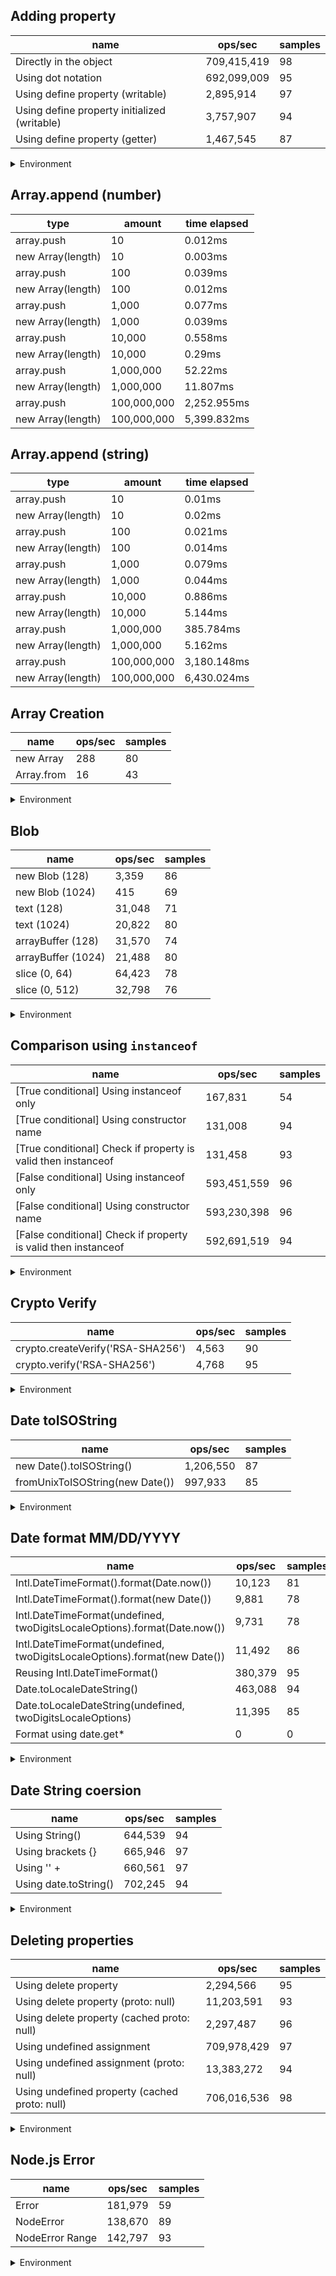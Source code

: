 ## Adding property

|name|ops/sec|samples|
|-|-|-|
|Directly in the object|709,415,419|98|
|Using dot notation|692,099,009|95|
|Using define property (writable)|2,895,914|97|
|Using define property initialized (writable)|3,757,907|94|
|Using define property (getter)|1,467,545|87|


<details>
<summary>Environment</summary>

* __Machine:__ linux x64 | 2 vCPUs | 6.8GB Mem
* __Run:__ Sat Oct 14 2023 01:29:23 GMT+0000 (Coordinated Universal Time)
</details>

<!--
{"environment":{"platform":"linux","arch":"x64","cpus":2,"totalMemory":6.759757995605469},"benchmarks":[{"name":"Directly in the object","hz":709415418.5290136,"cycles":6,"stats":{"deviation":1.4221881236257237e-11,"mean":1.4096113135989052e-9,"moe":2.8157888257484193e-12,"rme":0.1997564008307635,"sem":1.436626951912459e-12,"variance":2.0226190589820568e-22}},{"name":"Using dot notation","hz":692099008.5991714,"cycles":8,"stats":{"deviation":1.750311486220987e-10,"mean":1.444879977539672e-9,"moe":3.519732120766702e-11,"rme":2.436003111317293,"sem":1.7957816942687255e-11,"variance":3.0635902987971205e-20}},{"name":"Using define property (writable)","hz":2895913.7449732716,"cycles":6,"stats":{"deviation":1.2487502046104143e-9,"mean":3.4531415230712603e-7,"moe":2.4851109136635725e-10,"rme":0.07196666852661425,"sem":1.2679137314610064e-10,"variance":1.5593770735145517e-18}},{"name":"Using define property initialized (writable)","hz":3757907.362115976,"cycles":5,"stats":{"deviation":3.5149234504359357e-9,"mean":2.6610554855107634e-7,"moe":7.105718782475665e-10,"rme":0.2670263292579107,"sem":3.625366725752891e-10,"variance":1.2354686862424464e-17}},{"name":"Using define property (getter)","hz":1467544.8155282142,"cycles":4,"stats":{"deviation":5.327223640637791e-8,"mean":6.814101957357053e-7,"moe":1.1194311152383536e-8,"rme":1.6428153295090127,"sem":5.711383241012008e-9,"variance":2.8379311717370162e-15}}]}-->

## Array.append (number)

|type|amount|time elapsed|
|-|-|-|
array.push|10|0.012ms
new Array(length)|10|0.003ms
array.push|100|0.039ms
new Array(length)|100|0.012ms
array.push|1,000|0.077ms
new Array(length)|1,000|0.039ms
array.push|10,000|0.558ms
new Array(length)|10,000|0.29ms
array.push|1,000,000|52.22ms
new Array(length)|1,000,000|11.807ms
array.push|100,000,000|2,252.955ms
new Array(length)|100,000,000|5,399.832ms
## Array.append (string)

|type|amount|time elapsed|
|-|-|-|
array.push|10|0.01ms
new Array(length)|10|0.02ms
array.push|100|0.021ms
new Array(length)|100|0.014ms
array.push|1,000|0.079ms
new Array(length)|1,000|0.044ms
array.push|10,000|0.886ms
new Array(length)|10,000|5.144ms
array.push|1,000,000|385.784ms
new Array(length)|1,000,000|5.162ms
array.push|100,000,000|3,180.148ms
new Array(length)|100,000,000|6,430.024ms

## Array Creation

|name|ops/sec|samples|
|-|-|-|
|new Array|288|80|
|Array.from|16|43|


<details>
<summary>Environment</summary>

* __Machine:__ linux x64 | 2 vCPUs | 6.8GB Mem
* __Run:__ Sat Oct 14 2023 01:32:21 GMT+0000 (Coordinated Universal Time)
</details>

<!--
{"environment":{"platform":"linux","arch":"x64","cpus":2,"totalMemory":6.7597503662109375},"benchmarks":[{"name":"new Array","hz":287.7648088889986,"cycles":2,"stats":{"deviation":0.00026303337701460847,"mean":0.0034750600806985285,"moe":0.00005763973011288753,"rme":1.6586685920348536,"sem":0.00002940802556779976,"variance":6.918655742370916e-8}},{"name":"Array.from","hz":15.711484729771406,"cycles":1,"stats":{"deviation":0.0015009537387548648,"mean":0.06364770848837209,"moe":0.00044863086661916954,"rme":0.7048657010191195,"sem":0.00022889329929549467,"variance":0.000002252862125882207}}]}-->

## Blob

|name|ops/sec|samples|
|-|-|-|
|new Blob (128)|3,359|86|
|new Blob (1024)|415|69|
|text (128)|31,048|71|
|text (1024)|20,822|80|
|arrayBuffer (128)|31,570|74|
|arrayBuffer (1024)|21,488|80|
|slice (0, 64)|64,423|78|
|slice (0, 512)|32,798|76|


<details>
<summary>Environment</summary>

* __Machine:__ linux x64 | 2 vCPUs | 6.8GB Mem
* __Run:__ Sat Oct 14 2023 01:34:22 GMT+0000 (Coordinated Universal Time)
</details>

<!--
{"environment":{"platform":"linux","arch":"x64","cpus":2,"totalMemory":6.759754180908203},"benchmarks":[{"name":"new Blob (128)","hz":3359.1387767940055,"cycles":4,"stats":{"deviation":0.000028179213278262868,"mean":0.00029769535182896185,"moe":0.0000059557397203930306,"rme":2.0006156239264516,"sem":0.0000030386427144862403,"variance":7.940680609818263e-10}},{"name":"new Blob (1024)","hz":415.44656707662824,"cycles":2,"stats":{"deviation":0.00032193383841593726,"mean":0.0024070484130767943,"moe":0.00007596230835876241,"rme":3.1558280234864107,"sem":0.00003875627977487878,"variance":1.036413963172188e-7}},{"name":"text (128)","hz":31048.12601222486,"cycles":4,"stats":{"deviation":0.0000032193531920589756,"mean":0.000032208063044006614,"moe":7.488511866383515e-7,"rme":2.3250426007151654,"sem":3.8206693195834257e-7,"variance":1.0364234975220314e-11}},{"name":"text (1024)","hz":20822.160921623545,"cycles":4,"stats":{"deviation":0.000003205925928274617,"mean":0.00004802575504838756,"moe":7.025294940322135e-7,"rme":1.4628182176925515,"sem":3.5843341532255794e-7,"variance":1.0277961057583464e-11}},{"name":"arrayBuffer (128)","hz":31569.691912746617,"cycles":6,"stats":{"deviation":0.00000182384368443913,"mean":0.000031675950552949135,"moe":4.1555434263759755e-7,"rme":1.31189225700729,"sem":2.120175217538763e-7,"variance":3.3264057852685003e-12}},{"name":"arrayBuffer (1024)","hz":21488.227428472816,"cycles":4,"stats":{"deviation":0.000002530940811966886,"mean":0.00004653710983507916,"moe":5.546168588534741e-7,"rme":1.1917733198708658,"sem":2.829677851293235e-7,"variance":6.405661393679602e-12}},{"name":"slice (0, 64)","hz":64423.150975645396,"cycles":3,"stats":{"deviation":0.000003597586208928092,"mean":0.000015522370217160617,"moe":7.983989915740215e-7,"rme":5.143537877297622,"sem":4.0734642427245996e-7,"variance":1.2942626530669602e-11}},{"name":"slice (0, 512)","hz":32798.243685815636,"cycles":3,"stats":{"deviation":0.000012788179022239597,"mean":0.000030489437470472644,"moe":0.0000028751332857501156,"rme":9.429932213523209,"sem":0.00000146690473762761,"variance":1.6353752270484891e-10}}]}-->

## Comparison using `instanceof`

|name|ops/sec|samples|
|-|-|-|
|[True conditional] Using instanceof only|167,831|54|
|[True conditional] Using constructor name|131,008|94|
|[True conditional] Check if property is valid then instanceof |131,458|93|
|[False conditional] Using instanceof only|593,451,559|96|
|[False conditional] Using constructor name|593,230,398|96|
|[False conditional] Check if property is valid then instanceof |592,691,519|94|


<details>
<summary>Environment</summary>

* __Machine:__ linux x64 | 2 vCPUs | 6.8GB Mem
* __Run:__ Sat Oct 14 2023 01:38:42 GMT+0000 (Coordinated Universal Time)
</details>

<!--
{"environment":{"platform":"linux","arch":"x64","cpus":2,"totalMemory":6.759757995605469},"benchmarks":[{"name":"[True conditional] Using instanceof only","hz":167830.80529707723,"cycles":4,"stats":{"deviation":0.0000012470919961925688,"mean":0.000005958381706087273,"moe":3.326271413245646e-7,"rme":5.582508099216639,"sem":1.6970772516559418e-7,"variance":1.5552384469675662e-12}},{"name":"[True conditional] Using constructor name","hz":131008.01417682931,"cycles":3,"stats":{"deviation":2.9404654968468367e-7,"mean":0.000007633120815420044,"moe":5.944402831183942e-8,"rme":0.7787644103805302,"sem":3.032858587338746e-8,"variance":8.646337338146716e-14}},{"name":"[True conditional] Check if property is valid then instanceof ","hz":131458.16221343543,"cycles":3,"stats":{"deviation":2.663708184777077e-7,"mean":0.000007606982960680678,"moe":5.413787964284914e-8,"rme":0.7116866163981107,"sem":2.7621367164718948e-8,"variance":7.095341293648391e-14}},{"name":"[False conditional] Using instanceof only","hz":593451558.5971967,"cycles":6,"stats":{"deviation":9.878723866000566e-12,"mean":1.6850575005040078e-9,"moe":1.9761563438270547e-12,"rme":0.11727530622759033,"sem":1.0082430325648239e-12,"variance":9.758918522068915e-23}},{"name":"[False conditional] Using constructor name","hz":593230397.7710047,"cycles":6,"stats":{"deviation":1.298952493511404e-11,"mean":1.6856857028186445e-9,"moe":2.598446160862034e-12,"rme":0.15414772495947243,"sem":1.3257378371745072e-12,"variance":1.6872775803994944e-22}},{"name":"[False conditional] Check if property is valid then instanceof ","hz":592691519.0691139,"cycles":5,"stats":{"deviation":2.118001361560294e-11,"mean":1.6872183384209851e-9,"moe":4.2817211436799454e-12,"rme":0.253773980887801,"sem":2.1845516039183393e-12,"variance":4.4859297675712595e-22}}]}-->

## Crypto Verify

|name|ops/sec|samples|
|-|-|-|
|crypto.createVerify('RSA-SHA256')|4,563|90|
|crypto.verify('RSA-SHA256')|4,768|95|


<details>
<summary>Environment</summary>

* __Machine:__ linux x64 | 2 vCPUs | 6.8GB Mem
* __Run:__ Sat Oct 14 2023 01:40:23 GMT+0000 (Coordinated Universal Time)
</details>

<!--
{"environment":{"platform":"linux","arch":"x64","cpus":2,"totalMemory":6.759754180908203},"benchmarks":[{"name":"crypto.createVerify('RSA-SHA256')","hz":4563.414230702299,"cycles":2,"stats":{"deviation":0.000026022399130805235,"mean":0.00021913417223272809,"moe":0.000005376283360441589,"rme":2.4534207995327124,"sem":0.000002743001714511015,"variance":6.771652565229331e-10}},{"name":"crypto.verify('RSA-SHA256')","hz":4767.852628315437,"cycles":3,"stats":{"deviation":0.0000029266642532783046,"mean":0.00020973802631003654,"moe":5.885280568662606e-7,"rme":0.28060150427671776,"sem":3.002694167685003e-7,"variance":8.565363651417057e-12}}]}-->

## Date toISOString

|name|ops/sec|samples|
|-|-|-|
|new Date().toISOString()|1,206,550|87|
|fromUnixToISOString(new Date())|997,933|85|


<details>
<summary>Environment</summary>

* __Machine:__ linux x64 | 2 vCPUs | 6.8GB Mem
* __Run:__ Sat Oct 14 2023 01:42:11 GMT+0000 (Coordinated Universal Time)
</details>

<!--
{"environment":{"platform":"linux","arch":"x64","cpus":2,"totalMemory":6.759754180908203},"benchmarks":[{"name":"new Date().toISOString()","hz":1206549.7543266083,"cycles":6,"stats":{"deviation":5.344942599125016e-8,"mean":8.288095840341979e-7,"moe":1.1231544718680446e-8,"rme":1.3551417521032207,"sem":5.730379958510431e-9,"variance":2.8568411387941278e-15}},{"name":"fromUnixToISOString(new Date())","hz":997932.5914203875,"cycles":6,"stats":{"deviation":5.9408369719685395e-8,"mean":0.0000010020716916126268,"moe":1.2629735144720317e-8,"rme":1.2603624321923887,"sem":6.443742420775672e-9,"variance":3.529354392750832e-15}}]}-->

## Date format MM/DD/YYYY

|name|ops/sec|samples|
|-|-|-|
|Intl.DateTimeFormat().format(Date.now())|10,123|81|
|Intl.DateTimeFormat().format(new Date())|9,881|78|
|Intl.DateTimeFormat(undefined, twoDigitsLocaleOptions).format(Date.now())|9,731|78|
|Intl.DateTimeFormat(undefined, twoDigitsLocaleOptions).format(new Date())|11,492|86|
|Reusing Intl.DateTimeFormat()|380,379|95|
|Date.toLocaleDateString()|463,088|94|
|Date.toLocaleDateString(undefined, twoDigitsLocaleOptions)|11,395|85|
|Format using date.get*|0|0|


<details>
<summary>Environment</summary>

* __Machine:__ linux x64 | 2 vCPUs | 6.8GB Mem
* __Run:__ Sat Oct 14 2023 01:44:27 GMT+0000 (Coordinated Universal Time)
</details>

<!--
{"environment":{"platform":"linux","arch":"x64","cpus":2,"totalMemory":6.759757995605469},"benchmarks":[{"name":"Intl.DateTimeFormat().format(Date.now())","hz":10123.04153055097,"cycles":3,"stats":{"deviation":0.000011735420526098644,"mean":0.00009878453990157369,"moe":0.0000025557138034614828,"rme":2.587159697264297,"sem":0.0000013039356140109605,"variance":1.3772009492437737e-10}},{"name":"Intl.DateTimeFormat().format(new Date())","hz":9880.759695491915,"cycles":4,"stats":{"deviation":0.000010089470023916462,"mean":0.00010120679288013135,"moe":0.0000022391187381751028,"rme":2.212419418158127,"sem":0.0000011424075194770933,"variance":1.0179740536350884e-10}},{"name":"Intl.DateTimeFormat(undefined, twoDigitsLocaleOptions).format(Date.now())","hz":9730.83213884513,"cycles":3,"stats":{"deviation":0.00014445560010920247,"mean":0.00010276613405014318,"moe":0.000032058496657616194,"rme":31.19558495989908,"sem":0.00001635637584572255,"variance":2.0867420402909815e-8}},{"name":"Intl.DateTimeFormat(undefined, twoDigitsLocaleOptions).format(new Date())","hz":11491.88132215141,"cycles":5,"stats":{"deviation":0.000010769504184022306,"mean":0.0000870179539769898,"moe":0.0000022761587842907503,"rme":2.615734661944173,"sem":0.0000011613055021891584,"variance":1.1598222036967394e-10}},{"name":"Reusing Intl.DateTimeFormat()","hz":380378.8167243656,"cycles":5,"stats":{"deviation":0.0000039893910704221,"mean":0.0000026289581754617826,"moe":8.022336597459594e-7,"rme":30.515269023062537,"sem":4.093028876254895e-7,"variance":1.591524111276359e-11}},{"name":"Date.toLocaleDateString()","hz":463087.66594120034,"cycles":3,"stats":{"deviation":9.538848826508791e-8,"mean":0.0000021594183424590993,"moe":1.9283599835243374e-8,"rme":0.8929997238646971,"sem":9.838571344511926e-9,"variance":9.098963693498815e-15}},{"name":"Date.toLocaleDateString(undefined, twoDigitsLocaleOptions)","hz":11394.997872793681,"cycles":4,"stats":{"deviation":0.0000343193889961965,"mean":0.00008775780488626214,"moe":0.00000729602235166143,"rme":8.313815917703714,"sem":0.0000037224603835007294,"variance":1.1778204610722537e-9}},{"name":"Format using date.get*","hz":0,"cycles":0,"stats":{"deviation":0,"mean":0,"moe":0,"rme":0,"sem":0,"variance":0}}]}-->

## Date String coersion

|name|ops/sec|samples|
|-|-|-|
|Using String()|644,539|94|
|Using brackets {}|665,946|97|
|Using '' + |660,561|97|
|Using date.toString()|702,245|94|


<details>
<summary>Environment</summary>

* __Machine:__ linux x64 | 2 vCPUs | 6.8GB Mem
* __Run:__ Sat Oct 14 2023 01:46:08 GMT+0000 (Coordinated Universal Time)
</details>

<!--
{"environment":{"platform":"linux","arch":"x64","cpus":2,"totalMemory":6.7597503662109375},"benchmarks":[{"name":"Using String()","hz":644538.940090355,"cycles":6,"stats":{"deviation":1.941628477541916e-7,"mean":0.0000015514966401561626,"moe":3.925168253592579e-8,"rme":2.529923785846871,"sem":2.0026368640778464e-8,"variance":3.7699211448017385e-14}},{"name":"Using brackets {}","hz":665945.7004342015,"cycles":3,"stats":{"deviation":1.0857526688747741e-8,"mean":0.0000015016239302213269,"moe":2.1607330249061646e-9,"rme":0.14389308677224466,"sem":1.1024148086255942e-9,"variance":1.1788588579686948e-16}},{"name":"Using '' + ","hz":660561.1682225094,"cycles":6,"stats":{"deviation":8.689487196904858e-9,"mean":0.0000015138643446009392,"moe":1.7292761504615857e-9,"rme":0.1142292674128229,"sem":8.822837502355029e-10,"variance":7.550718774517345e-17}},{"name":"Using date.toString()","hz":702244.6644008401,"cycles":3,"stats":{"deviation":1.644922589066162e-8,"mean":0.0000014240051234183556,"moe":3.3253518893551687e-9,"rme":0.23352106215549198,"sem":1.6966081068138616e-9,"variance":2.7057703240201257e-16}}]}-->

## Deleting properties

|name|ops/sec|samples|
|-|-|-|
|Using delete property|2,294,566|95|
|Using delete property (proto: null)|11,203,591|93|
|Using delete property (cached proto: null)|2,297,487|96|
|Using undefined assignment|709,978,429|97|
|Using undefined assignment (proto: null)|13,383,272|94|
|Using undefined property (cached proto: null)|706,016,536|98|


<details>
<summary>Environment</summary>

* __Machine:__ linux x64 | 2 vCPUs | 6.8GB Mem
* __Run:__ Sat Oct 14 2023 01:48:34 GMT+0000 (Coordinated Universal Time)
</details>

<!--
{"environment":{"platform":"linux","arch":"x64","cpus":2,"totalMemory":6.759757995605469},"benchmarks":[{"name":"Using delete property","hz":2294566.3238617526,"cycles":6,"stats":{"deviation":2.325125778379787e-8,"mean":4.3581220102498543e-7,"moe":4.6756362804058985e-9,"rme":1.07285575516456,"sem":2.3855287144928054e-9,"variance":5.406209885286211e-16}},{"name":"Using delete property (proto: null)","hz":11203591.424247188,"cycles":7,"stats":{"deviation":1.4443281043793776e-9,"mean":8.925709284933102e-8,"moe":2.935489012142637e-10,"rme":0.328880195224131,"sem":1.497698475582978e-10,"variance":2.0860836731001263e-18}},{"name":"Using delete property (cached proto: null)","hz":2297487.4271520292,"cycles":6,"stats":{"deviation":1.4583302469083408e-8,"mean":4.352580946393262e-7,"moe":2.91726806813716e-9,"rme":0.6702386708177214,"sem":1.4884020755801836e-9,"variance":2.126727109047742e-16}},{"name":"Using undefined assignment","hz":709978428.9415733,"cycles":7,"stats":{"deviation":1.126658256264904e-11,"mean":1.4084934967542424e-9,"moe":2.242138354232813e-12,"rme":0.15918698662078576,"sem":1.1439481399147005e-12,"variance":1.269358826409874e-22}},{"name":"Using undefined assignment (proto: null)","hz":13383271.627174323,"cycles":6,"stats":{"deviation":1.4242484524698486e-9,"mean":7.472014525727257e-8,"moe":2.8792402231040736e-10,"rme":0.38533653985687816,"sem":1.469000113828609e-10,"variance":2.0284836543627585e-18}},{"name":"Using undefined property (cached proto: null)","hz":706016536.4404961,"cycles":9,"stats":{"deviation":2.042241532609618e-11,"mean":1.4163974190203422e-9,"moe":4.043431942281392e-12,"rme":0.28547298152223766,"sem":2.0629754807558123e-12,"variance":4.1707504775156804e-22}}]}-->

## Node.js Error

|name|ops/sec|samples|
|-|-|-|
|Error|181,979|59|
|NodeError|138,670|89|
|NodeError Range|142,797|93|


<details>
<summary>Environment</summary>

* __Machine:__ linux x64 | 2 vCPUs | 6.8GB Mem
* __Run:__ Sat Oct 14 2023 01:53:52 GMT+0000 (Coordinated Universal Time)
</details>

<!--
{"environment":{"platform":"linux","arch":"x64","cpus":2,"totalMemory":6.759757995605469},"benchmarks":[{"name":"Error","hz":181978.86544636983,"cycles":4,"stats":{"deviation":0.000001068512691768758,"mean":0.000005495143612128439,"moe":2.7265266727270415e-7,"rme":4.961702305121327,"sem":1.3910850371056334e-7,"variance":1.1417193724709166e-12}},{"name":"NodeError","hz":138670.45107948364,"cycles":3,"stats":{"deviation":9.350790224930584e-7,"mean":0.000007211341653650614,"moe":1.9427162917028802e-7,"rme":2.693973444899001,"sem":9.911817814810613e-8,"variance":8.743727783065735e-13}},{"name":"NodeError Range","hz":142796.70960174917,"cycles":3,"stats":{"deviation":3.660734064248518e-7,"mean":0.000007002962482741623,"moe":7.440168608084599e-8,"rme":1.062431596116707,"sem":3.796004391879898e-8,"variance":1.3400973889149472e-13}}]}-->
